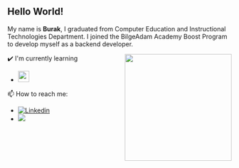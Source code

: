 ## Hello World!






My name is **Burak**, I graduated from Computer Education and Instructional Technologies Department. I joined the BilgeAdam Academy Boost Program to develop myself as a backend developer.

<img align= "right" width= "240" src= "https://pa1.narvii.com/6580/8098c6e9207376889eeb0532d9f5a0723c4d73f5_hq.gif"/>

✔️ I'm currently learning

- <img height="25" src="https://pbs.twimg.com/profile_images/1278344911847223297/k1ginRMI_400x400.jpg">


📫 How to reach me: 
- [![Linkedin](https://img.shields.io/badge/-LinkedIn-blue?style=flat&logo=Linkedin&logoColor=white)](https://www.linkedin.com/in/leandra-silva-831b891ab/)
- [<img src="https://img.shields.io/github/followers/burakyuz1?style=social"/>](https://github.com/LeandraOS) 



